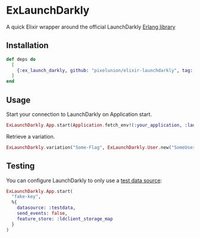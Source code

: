 # ExLaunchDarkly

A quick Elixir wrapper around the official LaunchDarkly [Erlang library](https://github.com/launchdarkly/erlang-server-sdk)

## Installation

```elixir
def deps do
  [
    {:ex_launch_darkly, github: "pixelunion/elixir-launchdarkly", tag: "v0.1.1"}
  ]
end
```

## Usage

Start your connection to LaunchDarkly on Application start.

```elixir
ExLaunchDarkly.App.start(Application.fetch_env!(:your_application, :launchdarkly_api_key))
```

Retrieve a variation.

```elixir
ExLaunchDarkly.variation("Some-Flag", ExLaunchDarkly.User.new("SomeUser"), false)
```

## Testing

You can configure LaunchDarkly to only use a [test data source](https://docs.launchdarkly.com/sdk/features/test-data-sources#erlang):
```elixir
ExLaunchDarkly.App.start(
  "fake-key",
  %{
    datasource: :testdata,
    send_events: false,
    feature_store: :ldclient_storage_map
  }
)
```
